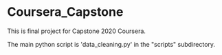 # Coursera_Capstone
This is final project for Capstone 2020 Coursera.

The main python script is 'data_cleaning.py' in the "scripts" subdirectory.
